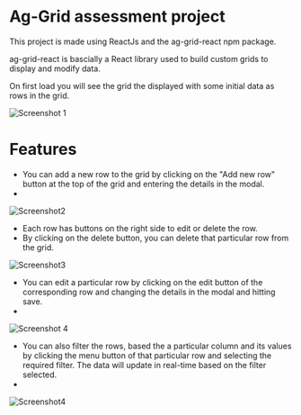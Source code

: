 # Ag-Grid assessment project
This project is made using ReactJs and the ag-grid-react npm package.

ag-grid-react is bascially a React library used to build custom grids to display and modify data.

On first load you will see the grid the displayed with some initial data as rows in the grid.


![Screenshot 1](https://github.com/pavankalyan055/ag-grid-assessment/assets/52604886/e3b529d7-ce2d-47ba-8799-11881d0982d9)

# Features
* You can add a new row to the grid by clicking on the "Add new row" button at the top of the grid and entering the details in the modal.
* 
![Screenshot2](https://github.com/pavankalyan055/ag-grid-assessment/assets/52604886/dd4e2d4b-6a2f-420a-b9c4-07503b1f713f)
  
* Each row has buttons on the right side to edit or delete the row.
* By clicking on the delete button, you can delete that particular row from the grid.

![Screenshot3](https://github.com/pavankalyan055/ag-grid-assessment/assets/52604886/d55a0832-c6bc-42a0-8e7a-66d1fd602f6e)

* You can edit a particular row by clicking on the edit button of the corresponding row and changing the details in the modal and hitting save.
* 
![Screenshot 4](https://github.com/pavankalyan055/ag-grid-assessment/assets/52604886/dddc4ba8-1963-431e-9961-0a4034999c20)

* You can also filter the rows, based the a particular column and its values by clicking the menu button of that particular row and selecting the required filter. The data will update in real-time based on the filter selected.
* 
![Screenshot4](https://github.com/pavankalyan055/ag-grid-assessment/assets/52604886/063e373d-5931-48d0-93d3-0592d15dea5c)
